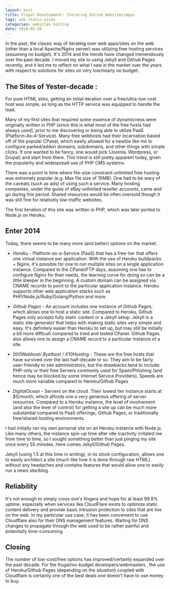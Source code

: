 ```yaml
---
layout: post
title: Frugal Development: Iterating Online Websites/Apps
tags: web static-sites
categories: websites hosting
date: 2014-05-26
---
```


In the past, the classic way of iterating over web apps/sites on the web (other than a local Apache/Nginx server) was utilizing free hosting services (assuming no budget). It's 2014 and the trends have changed tremendously over the past decade. I moved my site to using Jekyll and Github Pages recently, and it led me to reflect on what I saw in the market over the years with respect to solutions for sites on very low/nearly no budget.

## The Sites of Yester-decade :

For pure HTML sites, getting an initial iteration over a free/ultra-low cost host was simple, as long as the HTTP service was equipped to handle the load.

Many of my first sites that required some essence of dynamicness were originally written in PHP (since this is what most of the free hosts had always used), prior to me discovering or being able to utilize PaaS (Platform-As-A-Service). Many free webhosts had their incarnation based off of the popular CPanel, which easily allowed for a newbie like me to configure parked/addon domains, subdomains, and other things with simple clicks. If one wanted to be fancy, one would pick (Joomla, Wordpress, or Drupal) and start from there. This trend is still pretty apparent today, given the popularity and widespread use of PHP CMS systems.

There was a point in time where file-size constraint unlimited free hosting was extremely popular (e.g. Max file size of 15MB). One had to be wary of the caveats (such as ads) of using such a service. Many hosting companies, under the guise of eBay unlimited reseller accounts, came and go during this period. Shared resources would be often oversold though it was still fine for relatively low-traffic websites.

The first iteration of this site was written in PHP, which was later ported to Node.js on Heroku.

## Enter 2014

Today, there seems to be many more (and better) options on the market.

- *Heroku* - Platform-as-a-Service (PaaS) that has a free-tier that offers one virtual instance per application. With the use of Heroku buildpacks + Nginx, it's possible for one to run multiple sites on a single application instance. Compared to the CPanel/FTP days, assuming one has to configure Nginx for their needs, the learning curve for doing so can be a little steeper in the beginning. A custom domain can be assigned via CNAME records to point to the particular application instance. Heroku supports other web application stacks such as PHP/Node.js/Ruby/Golang/Python and more.

- *Github Pages* - An account includes one instance of Github Pages, which allows one to host a static site. Compared to Heroku, Github Pages only accepts fully static content or a Jekyll setup. Jekyll is a static site generator that helps with making static sites very simple and easy. It's definitely easier than Heroku to set up, but may still be initially a bit more difficult compared to tried and tested CPanel. Github Pages also allows one to assign a CNAME record to a particular instance of a site.

- *000Webhost/ Byethost / X10Hosting* - These are the free hosts that have survived over the last half-decade or so. They aim to be fairly user-friendly to site administrators, but the drawbacks tend to include: PHP-only or their free Servers commonly used for Spam/Phlishing (and hence may be blocked by some Internet Service Providers), Speeds are much more variable compared to Heroku/Github Pages

- *DigitalOcean* - Servers on the cloud. Their lowest tier instance starts at $5/month, which affords one a very generous offering of server resources. Compared to a Heroku instance, the level of involvement (and also the level of control) for getting a site up can be much more substantial compared to PaaS offerings, Github Pages, or traditionally free/shared hosting environments.

I had initially ran my own personal site on an Heroku instance with Node.js. Like many others, the instance spin-up time after idle inactivity irritated me from time to time, so I sought something better than just pinging my site once every 55 minutes. Here comes Jekyll/Github Pages.

Jekyll (using 1.5 at this time in writing), in its stock configuration, allows one to easily architect a site (much like how it is done through raw HTML) without any headaches and contains features that would allow one to easily run a news site/blog.

## Reliability

It's not enough to simply cross one's fingers and hope for at least 99.9% uptime, especially when services like CloudFlare exists to optimize static content delivery and provide basic intrusion protection to sites that are live on the web. In my particular use case, it has been convenient to use Cloudflare also for their DNS management features. Waiting for DNS changes to propagate through the web used to be rather painful and potentially time-consuming.

## Closing

The number of low-cost/free options has improved/certainly expanded over the past decade. For the frugal/no-budget developers/webmasters , the use of Heroku/Github Pages (depending on the situation) coupled with Cloudflare is certainly one of the best deals one doesn't have to use money to buy.
